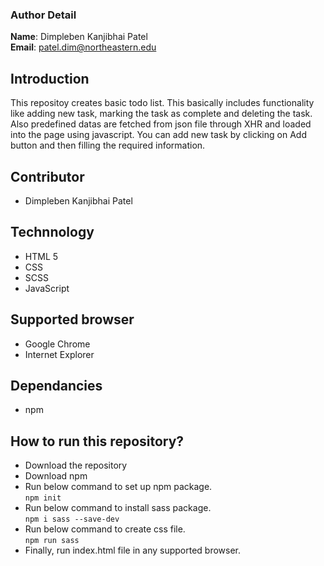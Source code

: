 ### Author Detail <br>
**Name**: Dimpleben Kanjibhai Patel <br />
**Email**: [patel.dim@northeastern.edu](mailto:patel.dim@northeastern.edu) <br />

## Introduction
This repositoy creates basic todo list. This basically includes functionality like adding new task, marking the task as complete and deleting the task. Also predefined datas are fetched from json file through XHR and loaded into the page using javascript. You can add new task by clicking on Add button and then filling the required information. 

## Contributor
- Dimpleben Kanjibhai Patel

## Technnology
- HTML 5
- CSS
- SCSS
- JavaScript

## Supported browser
- Google Chrome
- Internet Explorer


## Dependancies
- npm


## How to run this repository?
- Download the repository
- Download npm
- Run below command to set up npm package. <br />
    `npm init`
- Run below command to install sass package. <br />
    `npm i sass --save-dev`
- Run below command to create css file. <br>
    `npm run sass`
- Finally, run index.html file in any supported browser.

 

